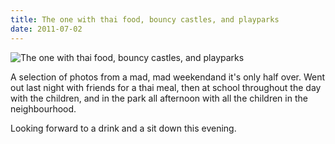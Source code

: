 ```yaml
---
title: The one with thai food, bouncy castles, and playparks
date: 2011-07-02
---
```


![The one with thai food, bouncy castles, and playparks](https://source.unsplash.com/di8ognBauG0/1600x900)

A selection of photos from a mad, mad weekendand it's only half over. Went out last night with friends for a thai meal, then at school throughout the day with the children, and in the park all afternoon with all the children in the neighbourhood.

Looking forward to a drink and a sit down this evening.